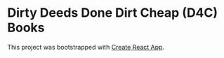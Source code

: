 # Dirty Deeds Done Dirt Cheap (D4C) Books

This project was bootstrapped with [Create React App](https://github.com/facebook/create-react-app).

